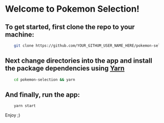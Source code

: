 # Welcome to Pokemon Selection!

## To get started, first clone the repo to your machine:

```bash
    git clone https://github.com/YOUR_GITHUM_USER_NAME_HERE/pokemon-selection.git
```

## Next change directories into the app and install the package dependencies using [Yarn](https://classic.yarnpkg.com/en/) 

```bash
    cd pokemon-selection && yarn
```

## And finally, run the app:

```bash
    yarn start
```

Enjoy ;)
